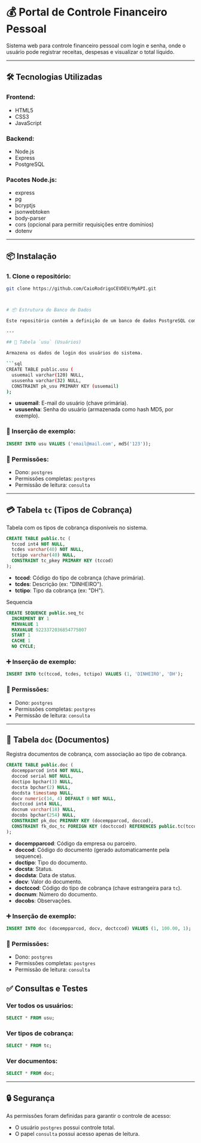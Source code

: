 # 💰 Portal de Controle Financeiro Pessoal

Sistema web para controle financeiro pessoal com login e senha, onde o usuário pode registrar receitas, despesas e visualizar o total líquido.

---

## 🛠️ Tecnologias Utilizadas

### Frontend:
- HTML5
- CSS3
- JavaScript

### Backend:
- Node.js
- Express
- PostgreSQL

### Pacotes Node.js:
- express
- pg
- bcryptjs
- jsonwebtoken
- body-parser
- cors (opcional para permitir requisições entre domínios)
- dotenv

---

## 📦 Instalação

### 1. Clone o repositório:
```bash
git clone https://github.com/CaioRodrigoCEVDEV/MyAPI.git



# 📦 Estrutura do Banco de Dados

Este repositório contém a definição de um banco de dados PostgreSQL com três tabelas principais: `usu`, `tc` e `doc`, além de uma `SEQUENCE` utilizada para geração automática de IDs na tabela `doc`.

---

## 🔐 Tabela `usu` (Usuários)

Armazena os dados de login dos usuários do sistema.

```sql
CREATE TABLE public.usu (
  usuemail varchar(120) NULL,
  ususenha varchar(32) NULL,
  CONSTRAINT pk_usu PRIMARY KEY (usuemail)
);
```

- **usuemail**: E-mail do usuário (chave primária).
- **ususenha**: Senha do usuário (armazenada como hash MD5, por exemplo).

### 👤 Inserção de exemplo:
```sql
INSERT INTO usu VALUES ('email@mail.com', md5('123'));
```

### 🔐 Permissões:
- Dono: `postgres`
- Permissões completas: `postgres`
- Permissão de leitura: `consulta`

---

## 💳 Tabela `tc` (Tipos de Cobrança)

Tabela com os tipos de cobrança disponíveis no sistema.

```sql
CREATE TABLE public.tc (
  tccod int4 NOT NULL,
  tcdes varchar(40) NOT NULL,
  tctipo varchar(40) NULL,
  CONSTRAINT tc_pkey PRIMARY KEY (tccod)
);
```

- **tccod**: Código do tipo de cobrança (chave primária).
- **tcdes**: Descrição (ex: "DINHEIRO").
- **tctipo**: Tipo da cobrança (ex: "DH").

Sequencia

```sql
CREATE SEQUENCE public.seq_tc
  INCREMENT BY 1
  MINVALUE 1
  MAXVALUE 9223372036854775807
  START 1
  CACHE 1
  NO CYCLE;
```

### ➕ Inserção de exemplo:
```sql
INSERT INTO tc(tccod, tcdes, tctipo) VALUES (1, 'DINHEIRO', 'DH');
```

### 🔐 Permissões:
- Dono: `postgres`
- Permissões completas: `postgres`
- Permissão de leitura: `consulta`

---

## 📄 Tabela `doc` (Documentos)

Registra documentos de cobrança, com associação ao tipo de cobrança.

```sql
CREATE TABLE public.doc (
  docempparcod int4 NOT NULL,
  doccod serial NOT NULL,
  doctipo bpchar(3) NULL,
  docsta bpchar(2) NULL,
  docdsta timestamp NULL,
  docv numeric(14, 4) DEFAULT 0 NOT NULL,
  doctccod int4 NULL,
  docnum varchar(18) NULL,
  docobs bpchar(254) NULL,
  CONSTRAINT pk_doc PRIMARY KEY (docempparcod, doccod),
  CONSTRAINT fk_doc_tc FOREIGN KEY (doctccod) REFERENCES public.tc(tccod)
);
```

- **docempparcod**: Código da empresa ou parceiro.
- **doccod**: Código do documento (gerado automaticamente pela sequence).
- **doctipo**: Tipo do documento.
- **docsta**: Status.
- **docdsta**: Data de status.
- **docv**: Valor do documento.
- **doctccod**: Código do tipo de cobrança (chave estrangeira para `tc`).
- **docnum**: Número do documento.
- **docobs**: Observações.

### ➕ Inserção de exemplo:
```sql
INSERT INTO doc (docempparcod, docv, doctccod) VALUES (1, 100.00, 1);
```

### 🔐 Permissões:
- Dono: `postgres`
- Permissões completas: `postgres`
- Permissão de leitura: `consulta`


## ✅ Consultas e Testes

### Ver todos os usuários:
```sql
SELECT * FROM usu;
```

### Ver tipos de cobrança:
```sql
SELECT * FROM tc;
```

### Ver documentos:
```sql
SELECT * FROM doc;
```

---

## 🔒 Segurança

As permissões foram definidas para garantir o controle de acesso:

- O usuário `postgres` possui controle total.
- O papel `consulta` possui acesso apenas de leitura.
